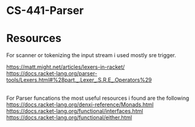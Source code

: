 # CS-441-Parser

# Resources

 For scanner or tokenizing the input stream i used mostly sre trigger.<br>
 
https://matt.might.net/articles/lexers-in-racket/<br>
https://docs.racket-lang.org/parser-tools/Lexers.html#%28part._.Lexer_.S.R.E_.Operators%29<br><br>

For Parser funcations the most useful resources i found are the following<br>
https://docs.racket-lang.org/denxi-reference/Monads.html<br>
https://docs.racket-lang.org/functional/interfaces.html<br>
https://docs.racket-lang.org/functional/either.html<br>
